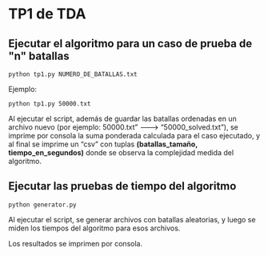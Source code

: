 # TP1 de TDA

## Ejecutar el algoritmo para un caso de prueba de "n" batallas

<code>python tp1.py NUMERO_DE_BATALLAS.txt</code>

Ejemplo:

<code>python tp1.py 50000.txt</code>

Al ejecutar el script, además de guardar las batallas ordenadas en un archivo nuevo (por ejemplo: 50000.txt” ---> “50000_solved.txt”), se imprime por consola la suma ponderada calculada para el caso ejecutado, y al final se imprime un “csv” con tuplas **(batallas_tamaño, tiempo_en_segundos)** donde se observa la complejidad medida del algoritmo.

## Ejecutar las pruebas de tiempo del algoritmo

<code>python generator.py</code>

Al ejecutar el script, se generar archivos con batallas aleatorias, y luego se miden los tiempos del algoritmo para esos archivos.

Los resultados se imprimen por consola.